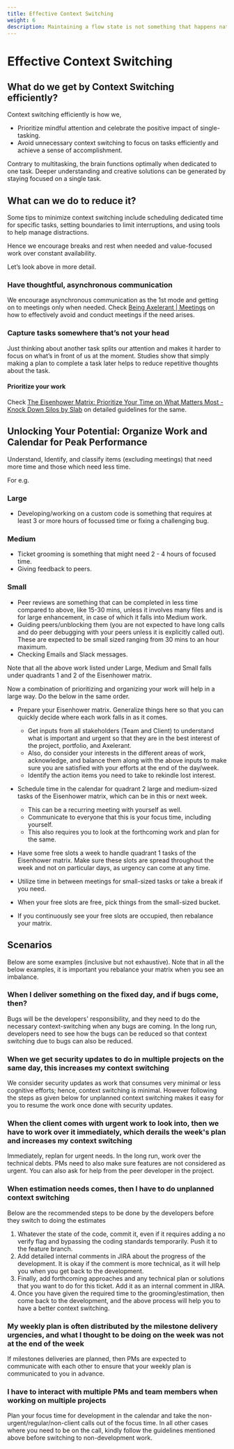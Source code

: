 ```yaml
---
title: Effective Context Switching
weight: 6
description: Maintaining a flow state is not something that happens naturally unless you guard it and take steps to make sure you spend as much as possible time in flow state.
---
```


# Effective Context Switching

## What do we get by Context Switching efficiently?

Context switching efficiently is how we,

- Prioritize mindful attention and celebrate the positive impact of single-tasking.
- Avoid unnecessary context switching to focus on tasks efficiently and achieve a sense of accomplishment.

Contrary to multitasking, the brain functions optimally when dedicated to one task. Deeper understanding and creative solutions can be generated by staying focused on a single task.

## What can we do to reduce it?

Some tips to minimize context switching include scheduling dedicated time for specific tasks, setting boundaries to limit interruptions, and using tools to help manage distractions.

Hence we encourage breaks and rest when needed and value-focused work over constant availability.

Let’s look above in more detail.

### Have thoughtful, asynchronous communication

We encourage asynchronous communication as the 1st mode and getting on to meetings only when needed. Check [Being Axelerant | Meetings](https://axelerant.atlassian.net/wiki/spaces/OA/pages/1447493744/Being+Axelerant#Meetings) on how to effectively avoid and conduct meetings if the need arises.

### Capture tasks somewhere that’s not your head

Just thinking about another task splits our attention and makes it harder to focus on what’s in front of us at the moment. Studies show that simply making a plan to complete a task later helps to reduce repetitive thoughts about the task.

#### Prioritize your work

Check [The Eisenhower Matrix: Prioritize Your Time on What Matters Most - Knock Down Silos by Slab](https://slab.com/blog/eisenhower-matrix/) on detailed guidelines for the same.

## Unlocking Your Potential: Organize Work and Calendar for Peak Performance

Understand, Identify, and classify items (excluding meetings) that need more time and those which need less time.

For e.g.

### Large

- Developing/working on a custom code is something that requires at least 3 or more hours of focussed time or fixing a challenging bug.

### Medium

- Ticket grooming is something that might need 2 - 4 hours of focused time.
- Giving feedback to peers.

### Small

- Peer reviews are something that can be completed in less time compared to above, like 15-30 mins, unless it involves many files and is for large enhancement, in case of which it falls into Medium work.
- Guiding peers/unblocking them (you are not expected to have long calls and do peer debugging with your peers unless it is explicitly called out). These are expected to be small sized ranging from 30 mins to an hour maximum.
- Checking Emails and Slack messages.

Note that all the above work listed under Large, Medium and Small falls under quadrants 1 and 2 of the Eisenhower matrix.

Now a combination of prioritizing and organizing your work will help in a large way. Do the below in the same order.

- Prepare your Eisenhower matrix. Generalize things here so that you can quickly decide where each work falls in as it comes.

  - Get inputs from all stakeholders (Team and Client) to understand what is important and urgent so that they are in the best interest of the project, portfolio, and Axelerant.
  - Also, do consider your interests in the different areas of work, acknowledge, and balance them along with the above inputs to make sure you are satisfied with your efforts at the end of the day/week.
  - Identify the action items you need to take to rekindle lost interest.

- Schedule time in the calendar for quadrant 2 large and medium-sized tasks of the Eisenhower matrix, which can be in this or next week.

  - This can be a recurring meeting with yourself as well.
  - Communicate to everyone that this is your focus time, including yourself.
  - This also requires you to look at the forthcoming work and plan for the same.

- Have some free slots a week to handle quadrant 1 tasks of the Eisenhower matrix. Make sure these slots are spread throughout the week and not on particular days, as urgency can come at any time.
- Utilize time in between meetings for small-sized tasks or take a break if you need.
- When your free slots are free, pick things from the small-sized bucket.
- If you continuously see your free slots are occupied, then rebalance your matrix.

## Scenarios

Below are some examples (inclusive but not exhaustive). Note that in all the below examples, it is important you rebalance your matrix when you see an imbalance.

### When I deliver something on the fixed day, and if bugs come, then?

Bugs will be the developers' responsibility, and they need to do the necessary context-switching when any bugs are coming. In the long run, developers need to see how the bugs can be reduced so that context switching due to bugs can also be reduced.

### When we get security updates to do in multiple projects on the same day, this increases my context switching

We consider security updates as work that consumes very minimal or less cognitive efforts; hence, context switching is minimal. However following the steps as given below for unplanned context switching makes it easy for you to resume the work once done with security updates.

### When the client comes with urgent work to look into, then we have to work over it immediately, which derails the week's plan and increases my context switching

Immediately, replan for urgent needs. In the long run, work over the technical debts. PMs need to also make sure features are not considered as urgent. You can also ask for help from the peer developer in the project.

### When estimation needs comes, then I have to do unplanned context switching

Below are the recommended steps to be done by the developers before they switch to doing the estimates

1. Whatever the state of the code, commit it, even if it requires adding a no verify flag and bypassing the coding standards temporarily. Push it to the feature branch.
2. Add detailed internal comments in JIRA about the progress of the development. It is okay if the comment is more technical, as it will help you when you get back to the development.
3. Finally, add forthcoming approaches and any technical plan or solutions that you want to do for this ticket. Add it as an internal comment in JIRA.
4. Once you have given the required time to the grooming/estimation, then come back to the development, and the above process will help you to have a better context switching.

### My weekly plan is often distributed by the milestone delivery urgencies, and what I thought to be doing on the week was not at the end of the week

If milestones deliveries are planned, then PMs are expected to communicate with each other to ensure that your weekly plan is communicated to you in advance.

### I have to interact with multiple PMs and team members when working on multiple projects

Plan your focus time for development in the calendar and take the non-urgent/regular/non-client calls out of the focus time. In all other cases where you need to be on the call, kindly follow the guidelines mentioned above before switching to non-development work.
